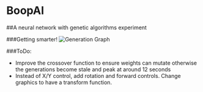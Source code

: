 # BoopAI
##A neural network with genetic algorithms experiment

###Getting smarter!
![Generation Graph](http://puu.sh/jB6cS/bb17065de7.png)

###ToDo:
- Improve the crossover function to ensure weights can mutate otherwise the generations become stale and peak at around 12 seconds
- Instead of X/Y control, add rotation and forward controls. Change graphics to have a transform function.

